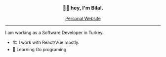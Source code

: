 <h3 align="center">👋🏽 hey, I'm Bilal.</h3>

<p align="center">
  <a href="https://bilalkocak.com">Personal Website</a>
</p>

---

I am working as a Software Developer in Turkey.

- 🏗 I work with React/Vue mostly.
- 🏹 Learning Go programing.
